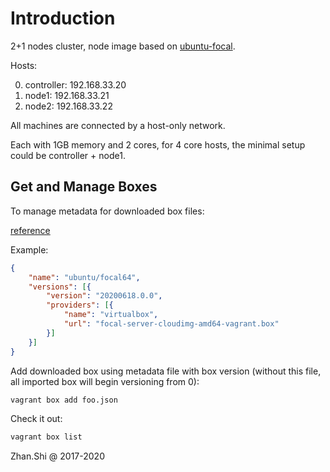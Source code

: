 # Introduction

2+1 nodes cluster, node image based on [ubuntu-focal](http://cloud-images.ubuntu.com/focal/20200618/focal-server-cloudimg-amd64-vagrant.box).

Hosts:

0. controller: 192.168.33.20
1. node1:      192.168.33.21
2. node2:      192.168.33.22

All machines are connected by a host-only network.

Each with 1GB memory and 2 cores, for 4 core hosts, the minimal setup could be controller + node1. 

## Get and Manage Boxes

To manage metadata for downloaded box files:

[reference](https://stackoverflow.com/questions/32607741/vagrant-setup-virtualbox-name-with-box-version-from-json-file)

Example:

```json
{
    "name": "ubuntu/focal64",
    "versions": [{
        "version": "20200618.0.0",
        "providers": [{
            "name": "virtualbox",
            "url": "focal-server-cloudimg-amd64-vagrant.box"
        }]
    }]
}
```

Add downloaded box using metadata file with box version (without this file, all imported box will begin versioning from 0):

```bash
vagrant box add foo.json
```

Check it out:

```bash
vagrant box list
```

Zhan.Shi @ 2017-2020
